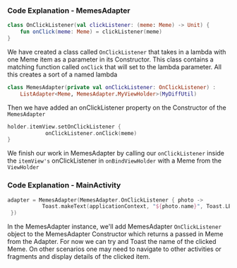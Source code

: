 ### Code Explanation - MemesAdapter 
```kotlin
class OnClickListener(val clickListener: (meme: Meme) -> Unit) {
    fun onClick(meme: Meme) = clickListener(meme)
}
```
We have created a class called `OnClickListener` that takes in a lambda with
one Meme item as a parameter in its Constructor. This class contains a matching function called `onClick` that will set to the lambda parameter. All this creates a sort of a named lambda

```kotlin
class MemesAdapter(private val onClickListener: OnClickListener) :
    ListAdapter<Meme, MemesAdapter.MyViewHolder>(MyDiffUtil) 
```
Then we have added an onClickListener property on the Constructor of the `MemesAdapter`



```kotlin
holder.itemView.setOnClickListener {
            onClickListener.onClick(meme)
}
```
We finish our work in MemesAdapter by calling our `onClickListener` inside the `itemView's` onClickListener in `onBindViewHolder` with a Meme from the `ViewHolder`

### Code Explanation - MainActivity
 ```kotlin
 adapter = MemesAdapter(MemesAdapter.OnClickListener { photo ->
            Toast.makeText(applicationContext, "${photo.name}", Toast.LENGTH_SHORT).show()
  })
 ```

 In the MemesAdapter instance, we'll add MemesAdapter `OnClickListener` object to the MemesAdapter Constructor which returns a passed in Meme from the Adapter. For now we can try and Toast the name of the clicked Meme. On other scenarios one may need to navigate to other activities or fragments and display details of the clicked item.

